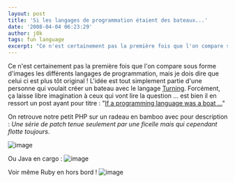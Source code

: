 ```yaml
---
layout: post
title: 'Si les langages de programmation étaient des bateaux...'
date: '2008-04-04 06:23:29'
author: j0k
tags: fun language
excerpt: "Ce n'est certainement pas la première fois que l'on compare sous forme d'images les différents langages de programmation, mais je dois dire que celui ci est plus tôt original !     \nL'idée est tout simplement partie d'une personne qui voulait créer un bateau avec le langage …"
---
```


Ce n'est certainement pas la première fois que l'on compare sous forme d'images les différents langages de programmation, mais je dois dire que celui ci est plus tôt original !
L'idée est tout simplement partie d'une personne qui voulait créer un bateau avec le langage [Turning](http://compsci.ca/blog/download-turing-411/).    Forcément, ça laisse libre imagination à ceux qui vont lire la question ... est bien il en ressort un post ayant pour titre : "[If a programming language was a boat ...](http://compsci.ca/blog/if-a-programming-language-was-a-boat/)"

On retrouve notre petit PHP sur un radeau en bamboo avec pour description : *Une série de patch tenue seulement par une ficelle mais qui cependant flotte toujours*.

 ![image](http://farm1.static.flickr.com/167/388303912_89673ca494.jpg)

Ou Java en cargo :
![image](http://farm1.static.flickr.com/55/173365756_9e477aaac9_m.jpg)

Voir même Ruby en hors bord !
![image](http://farm3.static.flickr.com/2063/2369991365_5501e4cce6_m.jpg)
